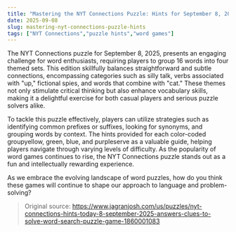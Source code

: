 ```yaml
---
title: "Mastering the NYT Connections Puzzle: Hints for September 8, 2025"
date: 2025-09-08
slug: mastering-nyt-connections-puzzle-hints
tags: ["NYT Connections","puzzle hints","word games"]
---
```


The NYT Connections puzzle for September 8, 2025, presents an engaging challenge for word enthusiasts, requiring players to group 16 words into four themed sets. This edition skillfully balances straightforward and subtle connections, encompassing categories such as silly talk, verbs associated with "up," fictional spies, and words that combine with "cat." These themes not only stimulate critical thinking but also enhance vocabulary skills, making it a delightful exercise for both casual players and serious puzzle solvers alike.

To tackle this puzzle effectively, players can utilize strategies such as identifying common prefixes or suffixes, looking for synonyms, and grouping words by context. The hints provided for each color-coded groupyellow, green, blue, and purpleserve as a valuable guide, helping players navigate through varying levels of difficulty. As the popularity of word games continues to rise, the NYT Connections puzzle stands out as a fun and intellectually rewarding experience. 

As we embrace the evolving landscape of word puzzles, how do you think these games will continue to shape our approach to language and problem-solving?
> Original source: https://www.jagranjosh.com/us/puzzles/nyt-connections-hints-today-8-september-2025-answers-clues-to-solve-word-search-puzzle-game-1860001083